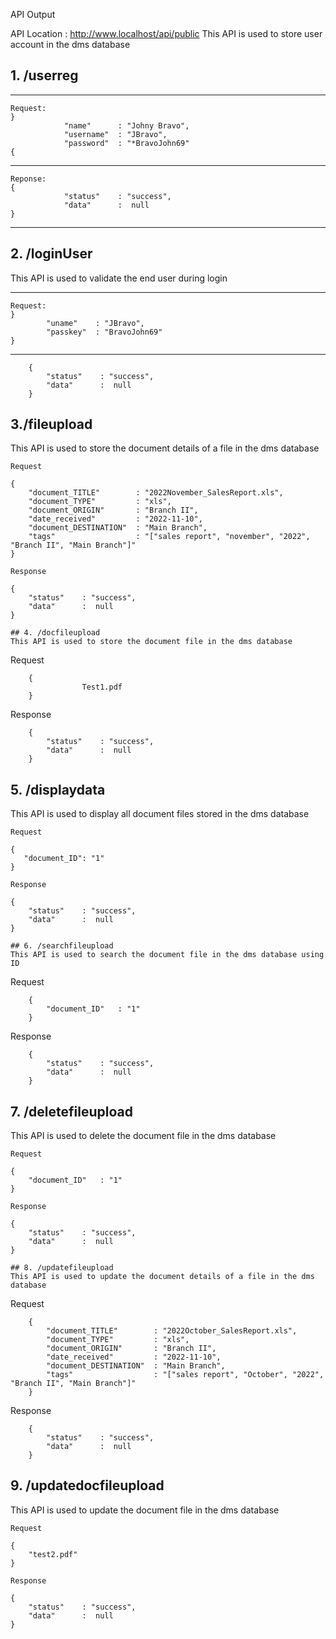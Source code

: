API Output

API Location : http://www.localhost/api/public
This API is used to store user account in the dms database

## 1. /userreg 
________________________________________
```
Request:
}
            "name"      : "Johny Bravo",
            "username"  : "JBravo",
            "password"  : "*BravoJohn69"
{           
```
________________________________________ 
```
Reponse:
{
            "status"    : "success",
            "data"      :  null
}
```
________________________________________   

## 2. /loginUser
This API is used to validate the end user during login
________________________________________ 
```
Request: 
}
        "uname"    : "JBravo",
        "passkey"  : "BravoJohn69"
}        
```        
________________________________________
```
    {
        "status"    : "success",
        "data"      :  null
    }
```
## 3./fileupload
This API is used to store the document details of a file in the dms database

```
Request
```
    {
        "document_TITLE"        : "2022November_SalesReport.xls",
        "document_TYPE"         : "xls",
        "document_ORIGIN"       : "Branch II",
        "date_received"         : "2022-11-10",
        "document_DESTINATION"  : "Main Branch",
        "tags"                  : "["sales report", "november", "2022", "Branch II", "Main Branch"]"
    }
```
Response
```
    {
        "status"    : "success",
        "data"      :  null
    }
```
## 4. /docfileupload
This API is used to store the document file in the dms database

```
Request
```
    {
	            Test1.pdf	
    }
```
Response
```
    {
        "status"    : "success",
        "data"      :  null
    }
```
## 5. /displaydata
This API is used to display all document files stored in the dms database

```
Request
```
    {
       "document_ID": "1" 
    }
```
Response
```
    {
        "status"    : "success",
        "data"      :  null
    }
```
## 6. /searchfileupload
This API is used to search the document file in the dms database using ID

```
Request
```
    {
        "document_ID"   : "1"
    }
```
Response
```
    {
        "status"    : "success",
        "data"      :  null
    }
```
## 7. /deletefileupload
This API is used to delete the document file in the dms database

```
Request
```
    {
        "document_ID"   : "1"
    }
```
Response
```
    {
        "status"    : "success",
        "data"      :  null
    }
```
## 8. /updatefileupload
This API is used to update the document details of a file in the dms database

```
Request
```
    {
        "document_TITLE"        : "2022October_SalesReport.xls",
        "document_TYPE"         : "xls",
        "document_ORIGIN"       : "Branch II",
        "date_received"         : "2022-11-10",
        "document_DESTINATION"  : "Main Branch",
        "tags"                  : "["sales report", "October", "2022", "Branch II", "Main Branch"]"
    }
```
Response
```
    {
        "status"    : "success",
        "data"      :  null
    }
```
## 9. /updatedocfileupload
This API is used to update the document file in the dms database

```
Request
```
    {
        "test2.pdf"
    }
```
Response
```
    {
        "status"    : "success",
        "data"      :  null
    }
```

